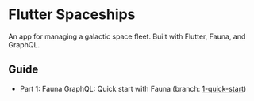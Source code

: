 # Flutter Spaceships
An app for managing a galactic space fleet. Built with Flutter, Fauna, and GraphQL.

## Guide
- Part 1: Fauna GraphQL: Quick start with Fauna (branch: [1-quick-start](/tree/1-quick-start))